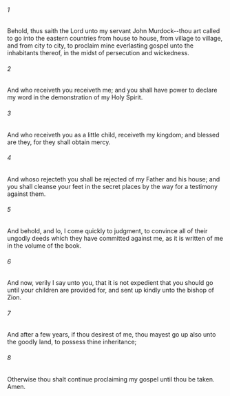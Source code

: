 ###### 1
Behold, thus saith the Lord unto my servant John Murdock--thou art called to go into the eastern countries from house to house, from village to village, and from city to city, to proclaim mine everlasting gospel unto the inhabitants thereof, in the midst of persecution and wickedness.

###### 2
And who receiveth you receiveth me; and you shall have power to declare my word in the demonstration of my Holy Spirit.

###### 3
And who receiveth you as a little child, receiveth my kingdom; and blessed are they, for they shall obtain mercy.

###### 4
And whoso rejecteth you shall be rejected of my Father and his house; and you shall cleanse your feet in the secret places by the way for a testimony against them.

###### 5
And behold, and lo, I come quickly to judgment, to convince all of their ungodly deeds which they have committed against me, as it is written of me in the volume of the book.

###### 6
And now, verily I say unto you, that it is not expedient that you should go until your children are provided for, and sent up kindly unto the bishop of Zion.

###### 7
And after a few years, if thou desirest of me, thou mayest go up also unto the goodly land, to possess thine inheritance;

###### 8
Otherwise thou shalt continue proclaiming my gospel until thou be taken. Amen.

